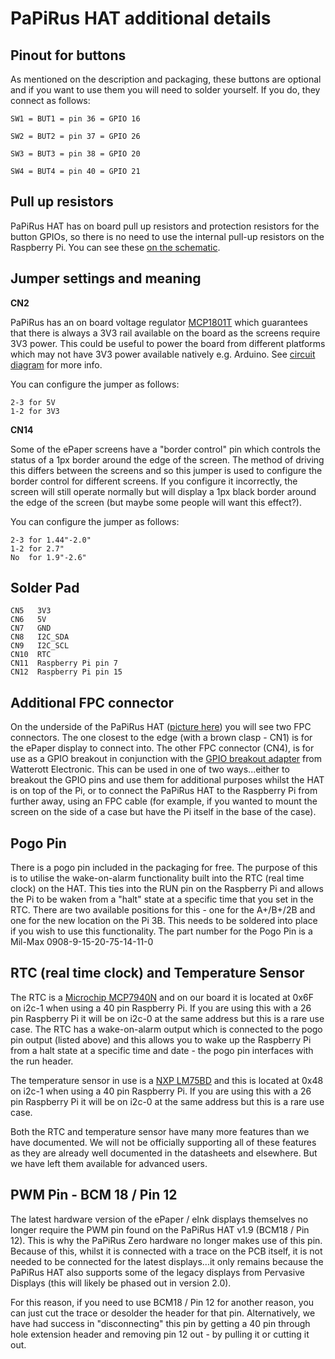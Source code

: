 # PaPiRus HAT additional details
## Pinout for buttons 

As mentioned on the description and packaging, these buttons are optional and if you want to use them you will need to solder yourself. If you do, they connect as follows:

```
SW1 = BUT1 = pin 36 = GPIO 16

SW2 = BUT2 = pin 37 = GPIO 26

SW3 = BUT3 = pin 38 = GPIO 20

SW4 = BUT4 = pin 40 = GPIO 21
```
## Pull up resistors

PaPiRus HAT has on board pull up resistors and protection resistors for the button GPIOs, so there is no need to use the internal pull-up resistors on the Raspberry Pi. You can see these [on the schematic](https://github.com/PiSupply/PaPiRus/blob/master/hardware/PaPiRus%20HAT/Latest%20Version%20-%20v1.9/2014-035-01-Pi-ePaper-circuit_v1_9.pdf).

## Jumper settings and meaning
**CN2**

PaPiRus has an on board voltage regulator [MCP1801T](http://ww1.microchip.com/downloads/en/DeviceDoc/22051c.pdf) which guarantees that there is always a 3V3 rail available on the board as the screens require 3V3 power. This could be useful to power the board from different platforms which may not have 3V3 power available natively e.g. Arduino. See [circuit diagram](https://github.com/PiSupply/PaPiRus/blob/master/hardware/PaPiRus%20HAT/Latest%20Version%20-%20v1.9/2014-035-01-Pi-ePaper-circuit_v1_9.pdf) for more info.

You can configure the jumper as follows:
```
2-3 for 5V
1-2 for 3V3
```
**CN14**

Some of the ePaper screens have a "border control" pin which controls the status of a 1px border around the edge of the screen. The method of driving this differs between the screens and so this jumper is used to configure the border control for different screens. If you configure it incorrectly, the screen will still operate normally but will display a 1px black border around the edge of the screen (but maybe some people will want this effect?).

You can configure the jumper as follows:
```
2-3 for 1.44"-2.0"
1-2 for 2.7"
No  for 1.9"-2.6"
```

## Solder Pad
```
CN5   3V3
CN6   5V
CN7   GND
CN8   I2C_SDA
CN9   I2C_SCL
CN10  RTC
CN11  Raspberry Pi pin 7
CN12  Raspberry Pi pin 15
```
## Additional FPC connector

On the underside of the PaPiRus HAT ([picture here](https://www.pi-supply.com/wp-content/uploads/2015/06/PaPiRus-HAT-10-1000.png)) you will see two FPC connectors. The one closest to the edge (with a brown clasp - CN1) is for the ePaper display to connect into. The other FPC connector (CN4), is for use as a GPIO breakout in conjunction with the [GPIO breakout adapter](https://www.pi-supply.com/product/gpio-adapter-for-rpi-display-b-with-choice-of-header/) from Watterott Electronic. This can be used in one of two ways...either to breakout the GPIO pins and use them for additional purposes whilst the HAT is on top of the Pi, or to connect the PaPiRus HAT to the Raspberry Pi from further away, using an FPC cable (for example, if you wanted to mount the screen on the side of a case but have the Pi itself in the base of the case).

## Pogo Pin

There is a pogo pin included in the packaging for free. The purpose of this is to utilise the wake-on-alarm functionality built into the RTC (real time clock) on the HAT. This ties into the RUN pin on the Raspberry Pi and allows the Pi to be waken from a "halt" state at a specific time that you set in the RTC. There are two available positions for this - one for the A+/B+/2B and one for the new location on the Pi 3B. This needs to be soldered into place if you wish to use this functionality. The part number for the Pogo Pin is a Mil-Max 0908-9-15-20-75-14-11-0

## RTC (real time clock) and Temperature Sensor

The RTC is a [Microchip MCP7940N](http://ww1.microchip.com/downloads/en/DeviceDoc/20005010F.pdf) and on our board it is located at 0x6F on i2c-1 when using a 40 pin Raspberry Pi. If you are using this with a 26 pin Raspberry Pi it will be on i2c-0 at the same address but this is a rare use case. The RTC has a wake-on-alarm output which is connected to the pogo pin output (listed above) and this allows you to wake up the Raspberry Pi from a halt state at a specific time and date - the pogo pin interfaces with the run header.

The temperature sensor in use is a [NXP LM75BD](http://www.nxp.com/documents/data_sheet/LM75B.pdf) and this is located at 0x48 on i2c-1 when using a 40 pin Raspberry Pi. If you are using this with a 26 pin Raspberry Pi it will be on i2c-0 at the same address but this is a rare use case.

Both the RTC and temperature sensor have many more features than we have documented. We will not be officially supporting all of these features as they are already well documented in the datasheets and elsewhere. But we have left them available for advanced users.

## PWM Pin - BCM 18 / Pin 12

The latest hardware version of the ePaper / eInk displays themselves no longer require the PWM pin found on the PaPiRus HAT v1.9 (BCM18 / Pin 12). This is why the PaPiRus Zero hardware no longer makes use of this pin. Because of this, whilst it is connected with a trace on the PCB itself, it is not needed to be connected for the latest displays...it only remains because the PaPiRus HAT also supports some of the legacy displays from Pervasive Displays (this will likely be phased out in version 2.0).

For this reason, if you need to use BCM18 / Pin 12 for another reason, you can just cut the trace or desolder the header for that pin.
Alternatively, we have had success in "disconnecting" this pin by getting a 40 pin through hole extension header and removing pin 12 out  - by pulling it or cutting it out.
